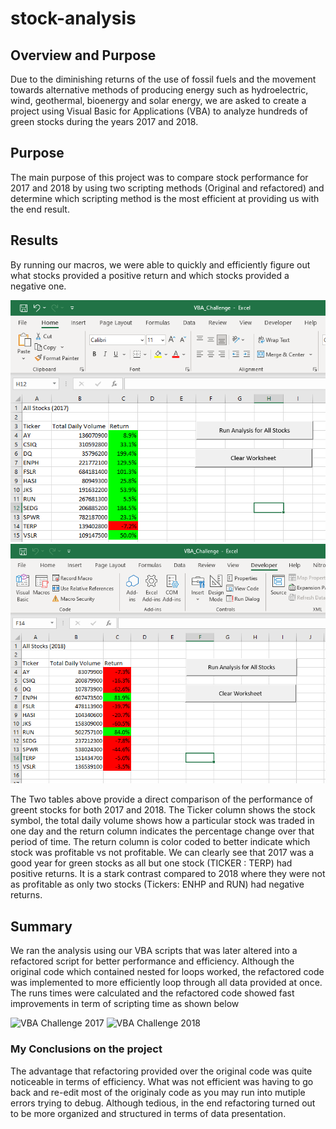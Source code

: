 # stock-analysis

## Overview and Purpose
Due to the diminishing returns of the use of fossil fuels and the movement towards alternative methods of producing energy such as hydroelectric, wind, geothermal, bioenergy and solar energy, we are asked to create a project using Visual Basic for Applications (VBA) to analyze hundreds of green stocks during the years 2017 and 2018.

## Purpose
The main purpose of this project was to compare stock performance for 2017 and 2018 by using two scripting methods (Original and refactored) and determine which scripting method is the most efficient at providing us with the end result.

## Results

By running our macros, we were able to quickly and efficiently figure out what stocks provided a positive return and which stocks provided a negative one.

![All Stocks 2017](/Resources/All_Stocks_2017.PNG)  ![All Stocks 2018](/Resources/All_Stocks_2018.PNG)
 
 The Two tables above provide a direct comparison of the performance of greent stocks for both 2017 and 2018. The Ticker column shows the stock symbol, the total daily volume shows how a particular stock was traded in one day and the return column indicates the percentage change over that period of time. The return column is color coded to better indicate which stock was profitable vs not profitable. We can clearly see that 2017 was a good year for green stocks as all but one stock (TICKER : TERP) had positive returns. It is a stark contrast compared to 2018 where they were not as profitable as only two stocks (Tickers: ENHP and RUN) had negative returns.
 
 ## Summary
 We ran the analysis using our VBA scripts that was later altered into a refactored script for better performance and efficiency. Although the original code which contained nested for loops worked, the refactored code was implemented to more efficiently loop through all data provided at once. The runs times were calculated and the refactored code showed fast improvements in term of scripting time as shown below
 
 ![VBA Challenge 2017](/Resources/VBA_Challenge_2017) ![VBA Challenge 2018](/Resources/VBA_Challenge_2018)
 
 ### My Conclusions on the project
 The advantage that refactoring provided over the original code was quite noticeable in terms of efficiency. What was not efficient was having to go back and re-edit most of the originaly code as you may run into mutiple errors trying to debug. Although tedious, in the end refactoring turned out to be more organized and structured in terms of data presentation.
 

